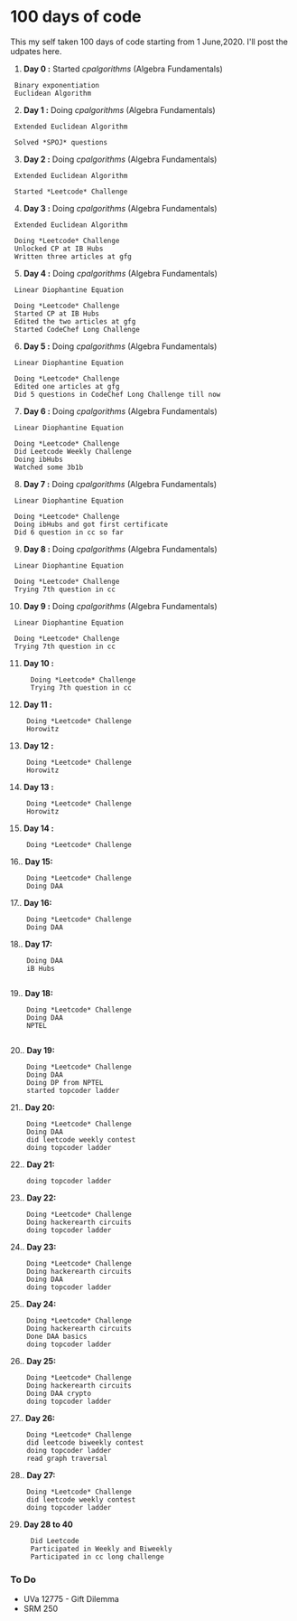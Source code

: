 # 100 days of code

This my self taken 100 days of code starting from 1 June,2020. I'll post the udpates here.

1. **Day 0 :** Started *cpalgorithms* (Algebra Fundamentals)
```
 Binary exponentiation
 Euclidean Algorithm 
 ```
2. **Day 1 :** Doing *cpalgorithms* (Algebra Fundamentals)
```
 Extended Euclidean Algorithm
 ```
     Solved *SPOJ* questions
3. **Day 2 :** Doing *cpalgorithms* (Algebra Fundamentals)
```
 Extended Euclidean Algorithm
 ```
     Started *Leetcode* Challenge
4. **Day 3 :** Doing *cpalgorithms* (Algebra Fundamentals)
```
 Extended Euclidean Algorithm
 ```
     Doing *Leetcode* Challenge
     Unlocked CP at IB Hubs
     Written three articles at gfg
5. **Day 4 :** Doing *cpalgorithms* (Algebra Fundamentals)
```
 Linear Diophantine Equation
 ```
     Doing *Leetcode* Challenge
     Started CP at IB Hubs
     Edited the two articles at gfg
     Started CodeChef Long Challenge
6. **Day 5 :** Doing *cpalgorithms* (Algebra Fundamentals)
```
 Linear Diophantine Equation
 ```
     Doing *Leetcode* Challenge
     Edited one articles at gfg
     Did 5 questions in CodeChef Long Challenge till now
7. **Day 6 :** Doing *cpalgorithms* (Algebra Fundamentals)
```
 Linear Diophantine Equation
 ```
     Doing *Leetcode* Challenge
     Did Leetcode Weekly Challenge
     Doing ibHubs
     Watched some 3b1b
8. **Day 7 :** Doing *cpalgorithms* (Algebra Fundamentals)
```
 Linear Diophantine Equation
 ```
     Doing *Leetcode* Challenge
     Doing ibHubs and got first certificate
     Did 6 question in cc so far
9. **Day 8 :** Doing *cpalgorithms* (Algebra Fundamentals)
```
 Linear Diophantine Equation
 ```
     Doing *Leetcode* Challenge
     Trying 7th question in cc
10. **Day 9 :** Doing *cpalgorithms* (Algebra Fundamentals)
```
 Linear Diophantine Equation
 ```
     Doing *Leetcode* Challenge
     Trying 7th question in cc
11. **Day 10 :**
```
     Doing *Leetcode* Challenge
     Trying 7th question in cc
 ```
12. **Day 11 :** 
 ```
     Doing *Leetcode* Challenge
     Horowitz
 ```
 13. **Day 12 :** 
 ```
     Doing *Leetcode* Challenge
     Horowitz
 ```
 14. **Day 13 :** 
 ```
     Doing *Leetcode* Challenge
     Horowitz
 ```
 15. **Day 14 :** 
 ```
     Doing *Leetcode* Challenge
 ```
 16.. **Day 15:** 
 ```
     Doing *Leetcode* Challenge
     Doing DAA
 ```
 17.. **Day 16:** 
 ```
     Doing *Leetcode* Challenge
     Doing DAA
 ```
 18.. **Day 17:** 
 ```
     Doing DAA
     iB Hubs
     
 ```
 19.. **Day 18:** 
 ```
     Doing *Leetcode* Challenge
     Doing DAA
     NPTEL
     
 ```
 20.. **Day 19:** 
 ```
     Doing *Leetcode* Challenge
     Doing DAA
     Doing DP from NPTEL
     started topcoder ladder
 ```
 
21.. **Day 20:** 
 ```
     Doing *Leetcode* Challenge
     Doing DAA
     did leetcode weekly contest
     doing topcoder ladder
 ```
 22.. **Day 21:** 
 ```
     doing topcoder ladder
 ```
 23.. **Day 22:** 
 ```
     Doing *Leetcode* Challenge
     Doing hackerearth circuits
     doing topcoder ladder
 ```
 24.. **Day 23:** 
 ```
     Doing *Leetcode* Challenge
     Doing hackerearth circuits
     Doing DAA
     doing topcoder ladder
 ```
 25.. **Day 24:** 
 ```
     Doing *Leetcode* Challenge
     Doing hackerearth circuits
     Done DAA basics 
     doing topcoder ladder
 ```
 26.. **Day 25:** 
 ```
     Doing *Leetcode* Challenge
     Doing hackerearth circuits
     Doing DAA crypto
     doing topcoder ladder
 ```
 27.. **Day 26:** 
 ```
     Doing *Leetcode* Challenge
     did leetcode biweekly contest
     doing topcoder ladder
     read graph traversal
 ```
 28.. **Day 27:** 
 ```
     Doing *Leetcode* Challenge
     did leetcode weekly contest
     doing topcoder ladder
 ```
29. **Day 28 to 40**
```
     Did Leetcode 
     Participated in Weekly and Biweekly
     Participated in cc long challenge
```




### To Do 

* UVa 12775 - Gift Dilemma
* SRM 250

